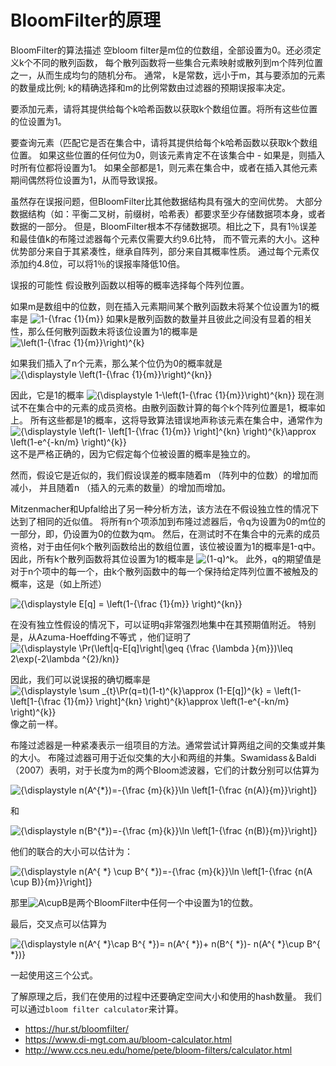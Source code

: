 BloomFilter的原理
===
BloomFilter的算法描述
空bloom filter是m位的位数组，全部设置为0。还必须定义k个不同的散列函数，
每个散列函数将一些集合元素映射或散列到m个阵列位置之一，从而生成均匀的随机分布。
通常， k是常数，远小于m，其与要添加的元素的数量成比例; k的精确选择和m的比例常数由过滤器的预期误报率决定。

要添加元素，请将其提供给每个k哈希函数以获取k个数组位置。将所有这些位置的位设置为1。

要查询元素（匹配它是否在集合中，请将其提供给每个k哈希函数以获取k个数组位置。
如果这些位置的任何位为0，则该元素肯定不在该集合中 - 如果是，则插入时所有位都将设置为1。
如果全部都是1，则元素在集合中，或者在插入其他元素期间偶然将位设置为1，从而导致误报。

虽然存在误报问题，但BloomFilter比其他数据结构具有强大的空间优势。
大部分数据结构（如：平衡二叉树，前缀树，哈希表）都要求至少存储数据项本身，或者数据的一部分。
但是，BloomFilter根本不存储数据项。相比之下，具有1％误差和最佳值k的布隆过滤器每个元素仅需要大约9.6比特，
而不管元素的大小。这种优势部分来自于其紧凑性，继承自阵列，部分来自其概率性质。
通过每个元素仅添加约4.8位，可以将1％的误报率降低10倍。

误报的可能性
假设散列函数以相等的概率选择每个阵列位置。

如果m是数组中的位数，则在插入元素期间某个散列函数未将某个位设置为1的概率是
![$1-{\frac {1}{m}}$](https://latex.codecogs.com/gif.latex?1-{\frac{1}{m}})
如果k是散列函数的数量并且彼此之间没有显着的相关性，那么任何散列函数未将该位设置为1的概率是 ![$\left(1-{\frac {1}{m}}\right)^{k}$](https://latex.codecogs.com/gif.latex?\left(1-{\frac{1}{m}}\right)^{k})

如果我们插入了n个元素，那么某个位仍为0的概率就是
![${\displaystyle \left(1-{\frac {1}{m}}\right)^{kn}}$](https://latex.codecogs.com/gif.latex?(1-{\frac{1}{m}})^{kn})

因此，它是1的概率
![${\displaystyle 1-\left(1-{\frac {1}{m}}\right)^{kn}}$](https://latex.codecogs.com/gif.latex?1-(1-{\frac{1}{m}})^{kn})
现在测试不在集合中的元素的成员资格。由散列函数计算的每个k个阵列位置是1，概率如上。
所有这些都是1的概率，这将导致算法错误地声称该元素在集合中，通常作为
![${\displaystyle \left(1- \left[1-{\frac {1}{m}} \right]^{kn} \right)^{k}\approx \left(1-e^{-kn/m} \right)^{k}}$](https://latex.codecogs.com/gif.latex?E[q]=\left(1-\left[1-{\frac{1}{m}}\right]^{kn}\right)^{k}\approx\left(1-e^{-kn/m}\right)^{k})
这不是严格正确的，因为它假定每个位被设置的概率是独立的。

然而，假设它是近似的，我们假设误差的概率随着m （阵列中的位数）的增加而减小，
并且随着n （插入的元素的数量）的增加而增加。

Mitzenmacher和Upfal给出了另一种分析方法，该方法在不假设独立性的情况下达到了相同的近似值。
将所有n个项添加到布隆过滤器后，令q为设置为0的m位的一部分，即，仍设置为0的位数为qm。
然后，在测试时不在集合中的元素的成员资格，对于由任何k个散列函数给出的数组位置，该位被设置为1的概率是1-q中。
因此，所有k个散列函数将其位设置为1的概率是 ![$(1-q)^k$](https://latex.codecogs.com/gif.latex?(1-q)^k)。
此外，q的期望值是对于n个项中的每一个，由k个散列函数中的每一个保持给定阵列位置不被触及的概率，这是（如上所述）

![${\displaystyle E[q] = \left(1-{\frac {1}{m}} \right)^{kn}}$](https://latex.codecogs.com/gif.latex?E[q]=(1-{\frac{1}{m}})^{kn})

在没有独立性假设的情况下，可以证明q非常强烈地集中在其预期值附近。
特别是，从Azuma-Hoeffding不等式 ，他们证明了 ![${\displaystyle \Pr(\left|q-E[q]\right|\geq {\frac {\lambda }{m}})\leq 2\exp(-2\lambda ^{2}/kn)}$](https://latex.codecogs.com/gif.latex?\Pr(\left|q-E[q]\right|\geq{\frac{\lambda}{m}})\leq2\exp(-2\lambda^{2}/kn))

因此，我们可以说误报的确切概率是
![${\displaystyle \sum _{t}\Pr(q=t)(1-t)^{k}\approx (1-E[q])^{k} = \left(1- \left[1-{\frac {1}{m}} \right]^{kn} \right)^{k}\approx \left(1-e^{-kn/m} \right)^{k}}$](https://latex.codecogs.com/gif.latex?\sum_{t}\Pr(q=t)(1-t)^{k}\approx(1-E[q])^{k}=\left(1-\left[1-{\frac{1}{m}}\right]^{kn}\right)^{k}\approx\left(1-e^{-kn/m}\right)^{k})
像之前一样。

布隆过滤器是一种紧凑表示一组项目的方法。通常尝试计算两组之间的交集或并集的大小。
布隆过滤器可用于近似交集的大小和两组的并集。Swamidass＆Baldi（2007）表明，对于长度为m的两个Bloom滤波器，它们的计数分别可以估算为

![${\displaystyle n(A^{*})=-{\frac {m}{k}}\ln \left[1-{\frac {n(A)}{m}}\right]}$](https://latex.codecogs.com/gif.latex?n(A^{*})=-{\frac{m}{k}}\ln\left[1-{\frac{n(A)}{m}}\right])

和

![${\displaystyle n(B^{*})=-{\frac {m}{k}}\ln \left[1-{\frac {n(B)}{m}}\right]}$](https://latex.codecogs.com/gif.latex?n(B^{*})=-{\frac{m}{k}}\ln\left[1-{\frac{n(B)}{m}}\right])

他们的联合的大小可以估计为：

![${\displaystyle n(A^{ *} \cup B^{ *})=-{\frac {m}{k}}\ln \left[1-{\frac {n(A \cup B)}{m}}\right]}$](https://latex.codecogs.com/gif.latex?n(A^{*}\cup%20B^{*})=-{\frac{m}{k}}\ln[1-{\frac{n(A\cup%20B)}{m}}])

那里![A\cupB](https://latex.codecogs.com/gif.latex?n(A\cupB))是两个BloomFilter中任何一个中设置为1的位数。

最后，交叉点可以估算为

![${\displaystyle n(A^{ *}\cap B^{ *})= n(A^{ *})+ n(B^{ *})- n(A^{ *}\cup B^{ *})}$](https://latex.codecogs.com/gif.latex?n(A^*%20\cap%20B^{*})=n(A^{*})+n(B^{*})-n(A^{*}%20\cup%20B^{*}))

一起使用这三个公式。

了解原理之后，我们在使用的过程中还要确定空间大小和使用的hash数量。
我们可以通过`bloom filter calculator`来计算。

- https://hur.st/bloomfilter/
- https://www.di-mgt.com.au/bloom-calculator.html
- http://www.ccs.neu.edu/home/pete/bloom-filters/calculator.html

